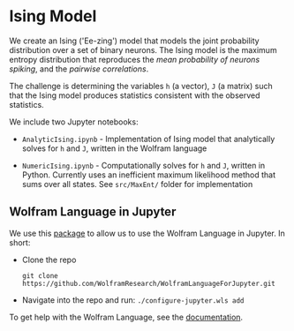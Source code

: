 # Ising Model 

We create an Ising ('Ee-zing') model that models the joint probability distribution over a set of binary neurons. The Ising model is the maximum entropy distribution that reproduces the *mean probability of neurons spiking*, and the *pairwise correlations*. 

The challenge is determining the variables `h` (a vector), `J` (a matrix) such that the Ising model produces statistics consistent with the observed statistics.  

We include two Jupyter notebooks:

- `AnalyticIsing.ipynb` -  Implementation of Ising model that analytically solves for `h` and `J`, written in the Wolfram language

- `NumericIsing.ipynb` - Computationally solves for `h` and `J`, written in Python. Currently uses an inefficient maximum likelihood method that sums over all states. See `src/MaxEnt/` folder for implementation

## Wolfram Language in Jupyter
We use this [package](https://github.com/WolframResearch/WolframLanguageForJupyter) to allow us to use the Wolfram Language in Jupyter. In short:
- Clone the repo

    `git clone https://github.com/WolframResearch/WolframLanguageForJupyter.git`
    
- Navigate into the repo and run:
    `./configure-jupyter.wls add`

To get help with the Wolfram Language, see the [documentation](https://reference.wolfram.com/language/).
